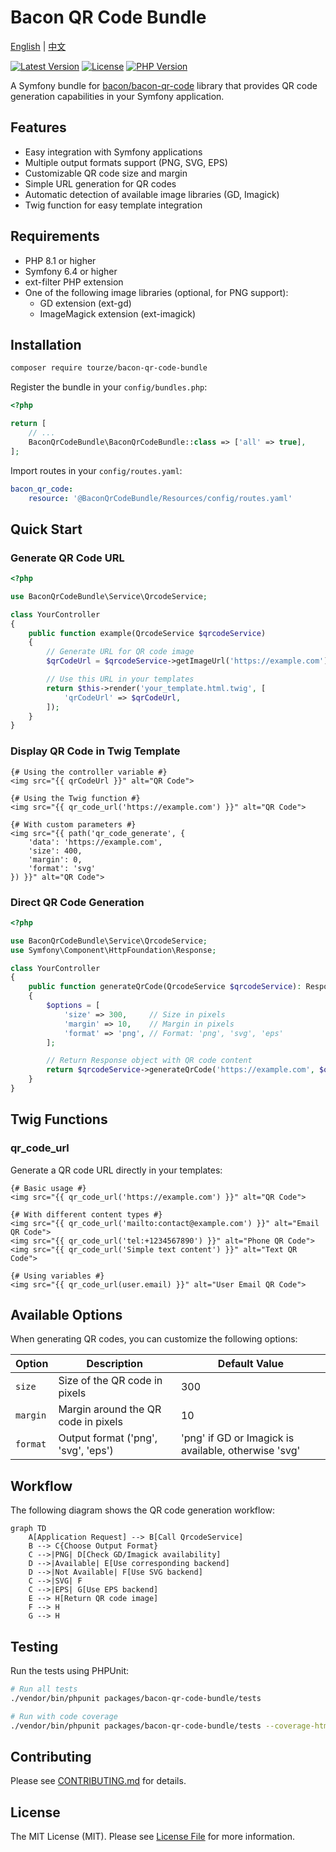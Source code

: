 # Bacon QR Code Bundle

[English](README.md) | [中文](README.zh-CN.md)

[![Latest Version](https://img.shields.io/packagist/v/tourze/bacon-qr-code-bundle.svg?style=flat-square)](https://packagist.org/packages/tourze/bacon-qr-code-bundle)
[![License](https://img.shields.io/github/license/tourze/php-monorepo.svg?style=flat-square)](https://github.com/tourze/php-monorepo/blob/main/LICENSE)
[![PHP Version](https://img.shields.io/packagist/php-v/tourze/bacon-qr-code-bundle.svg?style=flat-square)](https://packagist.org/packages/tourze/bacon-qr-code-bundle)

A Symfony bundle for [bacon/bacon-qr-code](https://github.com/Bacon/BaconQrCode) library that provides QR code generation capabilities in your Symfony application.

## Features

- Easy integration with Symfony applications
- Multiple output formats support (PNG, SVG, EPS)
- Customizable QR code size and margin
- Simple URL generation for QR codes
- Automatic detection of available image libraries (GD, Imagick)
- Twig function for easy template integration

## Requirements

- PHP 8.1 or higher
- Symfony 6.4 or higher
- ext-filter PHP extension
- One of the following image libraries (optional, for PNG support):
  - GD extension (ext-gd)
  - ImageMagick extension (ext-imagick)

## Installation

```bash
composer require tourze/bacon-qr-code-bundle
```

Register the bundle in your `config/bundles.php`:

```php
<?php

return [
    // ...
    BaconQrCodeBundle\BaconQrCodeBundle::class => ['all' => true],
];
```

Import routes in your `config/routes.yaml`:

```yaml
bacon_qr_code:
    resource: '@BaconQrCodeBundle/Resources/config/routes.yaml'
```

## Quick Start

### Generate QR Code URL

```php
<?php

use BaconQrCodeBundle\Service\QrcodeService;

class YourController
{
    public function example(QrcodeService $qrcodeService)
    {
        // Generate URL for QR code image
        $qrCodeUrl = $qrcodeService->getImageUrl('https://example.com');

        // Use this URL in your templates
        return $this->render('your_template.html.twig', [
            'qrCodeUrl' => $qrCodeUrl,
        ]);
    }
}
```

### Display QR Code in Twig Template

```twig
{# Using the controller variable #}
<img src="{{ qrCodeUrl }}" alt="QR Code">

{# Using the Twig function #}
<img src="{{ qr_code_url('https://example.com') }}" alt="QR Code">

{# With custom parameters #}
<img src="{{ path('qr_code_generate', {
    'data': 'https://example.com',
    'size': 400,
    'margin': 0,
    'format': 'svg'
}) }}" alt="QR Code">
```

### Direct QR Code Generation

```php
<?php

use BaconQrCodeBundle\Service\QrcodeService;
use Symfony\Component\HttpFoundation\Response;

class YourController
{
    public function generateQrCode(QrcodeService $qrcodeService): Response
    {
        $options = [
            'size' => 300,     // Size in pixels
            'margin' => 10,    // Margin in pixels
            'format' => 'png', // Format: 'png', 'svg', 'eps'
        ];

        // Return Response object with QR code content
        return $qrcodeService->generateQrCode('https://example.com', $options);
    }
}
```

## Twig Functions

### qr_code_url

Generate a QR code URL directly in your templates:

```twig
{# Basic usage #}
<img src="{{ qr_code_url('https://example.com') }}" alt="QR Code">

{# With different content types #}
<img src="{{ qr_code_url('mailto:contact@example.com') }}" alt="Email QR Code">
<img src="{{ qr_code_url('tel:+1234567890') }}" alt="Phone QR Code">
<img src="{{ qr_code_url('Simple text content') }}" alt="Text QR Code">

{# Using variables #}
<img src="{{ qr_code_url(user.email) }}" alt="User Email QR Code">
```

## Available Options

When generating QR codes, you can customize the following options:

| Option   | Description                                          | Default Value                       |
|----------|------------------------------------------------------|-------------------------------------|
| `size`   | Size of the QR code in pixels                        | 300                                 |
| `margin` | Margin around the QR code in pixels                  | 10                                  |
| `format` | Output format ('png', 'svg', 'eps')                  | 'png' if GD or Imagick is available, otherwise 'svg' |

## Workflow

The following diagram shows the QR code generation workflow:

```mermaid
graph TD
    A[Application Request] --> B[Call QrcodeService]
    B --> C{Choose Output Format}
    C -->|PNG| D[Check GD/Imagick availability]
    D -->|Available| E[Use corresponding backend]
    D -->|Not Available| F[Use SVG backend]
    C -->|SVG| F
    C -->|EPS| G[Use EPS backend]
    E --> H[Return QR code image]
    F --> H
    G --> H
```

## Testing

Run the tests using PHPUnit:

```bash
# Run all tests
./vendor/bin/phpunit packages/bacon-qr-code-bundle/tests

# Run with code coverage
./vendor/bin/phpunit packages/bacon-qr-code-bundle/tests --coverage-html coverage
```

## Contributing

Please see [CONTRIBUTING.md](https://github.com/tourze/php-monorepo/blob/main/CONTRIBUTING.md) for details.

## License

The MIT License (MIT). Please see [License File](LICENSE) for more information.
